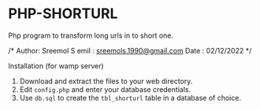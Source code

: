 # PHP-SHORTURL
Php program to transform long urls in to short one.

/* 
Author: Sreemol S
emil  : sreemols.1990@gmail.com
Date  : 02/12/2022
*/

Installation (for wamp server)
1. Download and extract the files to your web directory.
2. Edit `config.php` and enter your database credentials.
3. Use `db.sql` to create the `tbl_shorturl` table in a database of choice.